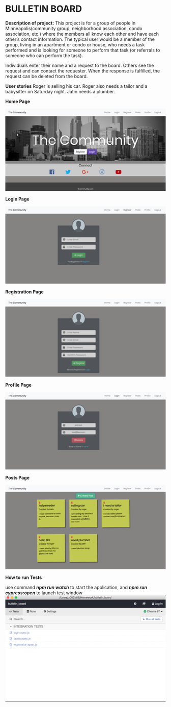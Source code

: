 # BULLETIN BOARD


**Description of project:**
This project is for a group of people in Minneapolis(community group, neighborhood association, condo association, etc.) where the members all know each other and have each other’s contact information. The typical user would be a member of the group, living in an apartment or condo or house, who needs a task performed and is looking for someone to perform that task (or referrals to someone who can perform the task).

Individuals enter their name and a request to the board. Others see the request and can contact the requester. When the response is fulfilled, the request can be deleted from the board.

**User stories**
Roger is selling his car. 
Roger also needs a tailor and a babysitter on Saturday night. 
Jatin needs a plumber.

**Home Page**

![alt text](/projectdocs/images/homePage.png "Home Page")

**Login Page**

![alt text](/projectdocs/images/loginPage.png "Login Page")

**Registration Page**

![alt text](/projectdocs/images/registrationPage.png "Registration Page")

**Profile Page**

![alt text](/projectdocs/images/profilePage.png "Profile Page")

**Posts Page**

![alt text](/projectdocs/images/postsPage.png "Posts Page")

**How to run Tests**

use command ***npm run watch*** to start the application,
and ***npm run cypress:open*** to launch test window
![alt text](/projectdocs/images/tests.png "Tests Screen")

